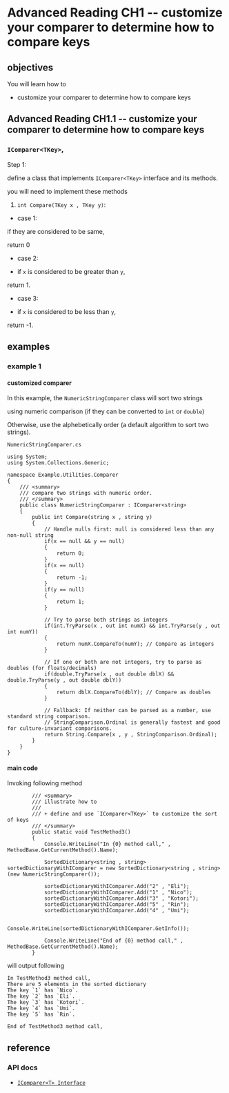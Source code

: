 # Advanced Reading CH1 -- customize your comparer to determine how to compare keys
## objectives
You will learn how to

+ customize your comparer to determine how to compare keys

## Advanced Reading CH1.1 -- customize your comparer to determine how to compare keys
### `IComparer<TKey>`,

Step 1:

define a class that implements `IComparer<TKey>` interface and its methods.

you will need to implement these methods

1. `int Compare(TKey x , TKey y)`:

+ case 1:

if they are considered to be same,

return 0

+ case 2:

+ if `x` is considered to be greater than `y`,

return 1.

+ case 3:

+ if `x` is considered to be less than `y`,

return -1.

## examples
### example 1
#### customized comparer
In this example, the `NumericStringComparer` class will sort two strings 

using numeric comparison (if they can be converted to `int` or `double`)

Otherwise, use the alphebetically order (a default algorithm to sort two strings).

`NumericStringComparer.cs`

```
using System;
using System.Collections.Generic;

namespace Example.Utilities.Comparer
{
    /// <summary>
    /// compare two strings with numeric order.
    /// </summary>
    public class NumericStringComparer : IComparer<string>
    {
        public int Compare(string x , string y)
        {
            // Handle nulls first: null is considered less than any non-null string
            if(x == null && y == null)
            {
                return 0;
            }
            if(x == null)
            {
                return -1;
            }
            if(y == null)
            {
                return 1;
            }

            // Try to parse both strings as integers
            if(int.TryParse(x , out int numX) && int.TryParse(y , out int numY))
            {
                return numX.CompareTo(numY); // Compare as integers
            }

            // If one or both are not integers, try to parse as doubles (for floats/decimals)
            if(double.TryParse(x , out double dblX) && double.TryParse(y , out double dblY))
            {
                return dblX.CompareTo(dblY); // Compare as doubles
            }

            // Fallback: If neither can be parsed as a number, use standard string comparison.
            // StringComparison.Ordinal is generally fastest and good for culture-invariant comparisons.
            return String.Compare(x , y , StringComparison.Ordinal);
        }
    }
}
```

#### main code
Invoking following method 

```
        /// <summary>
        /// illustrate how to
        /// 
        /// + define and use `IComparer<TKey>` to customize the sort of keys
        /// </summary>
        public static void TestMethod3()
        {
            Console.WriteLine("In {0} method call," , MethodBase.GetCurrentMethod().Name);

            SortedDictionary<string , string> sortedDictionaryWithIComparer = new SortedDictionary<string , string>(new NumericStringComparer());

            sortedDictionaryWithIComparer.Add("2" , "Eli");
            sortedDictionaryWithIComparer.Add("1" , "Nico");
            sortedDictionaryWithIComparer.Add("3" , "Kotori");
            sortedDictionaryWithIComparer.Add("5" , "Rin");
            sortedDictionaryWithIComparer.Add("4" , "Umi");

            Console.WriteLine(sortedDictionaryWithIComparer.GetInfo());

            Console.WriteLine("End of {0} method call," , MethodBase.GetCurrentMethod().Name);
        }
```

will output following

```
In TestMethod3 method call,
There are 5 elements in the sorted dictionary
The key `1` has `Nico`.
The key `2` has `Eli`.
The key `3` has `Kotori`.
The key `4` has `Umi`.
The key `5` has `Rin`.

End of TestMethod3 method call,
```

## reference
### API docs
+ [`IComparer<T> Interface`](https://learn.microsoft.com/en-us/dotnet/api/system.collections.generic.icomparer-1?view=net-9.0)
